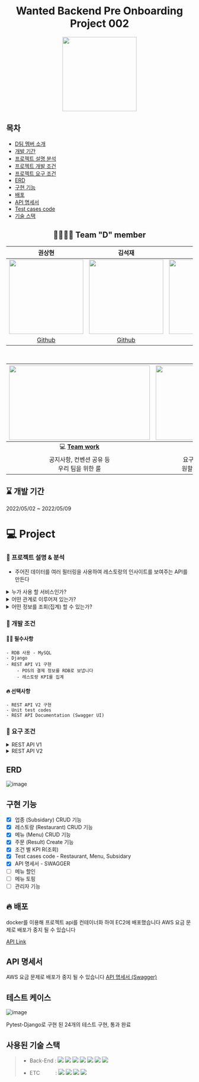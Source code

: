 

<div align="center">

  # Wanted Backend Pre Onboarding Project 002 
 

  <img height="200" width="200" src="https://user-images.githubusercontent.com/86823305/167047517-d0abb0fb-654c-4064-87e5-1f9016752fd0.png">

   
  

</div>

## 목차
- [D팀 멤버 소개](#-team-d-member)  
- [개발 기간](#--개발-기간--)  
- [프로젝트 설명 분석](#-프로젝트-설명--분석)
- [프로젝트 개발 조건](#-개발-조건)  
- [프로젝트 요구 조건](#-요구-조건)  
- [ERD](#erd)  
- [구현 기능](#구현-기능)  
- [배포](#-배포)
- [API 명세서](#api-명세서)  
- [Test cases code](#테스트-케이스)  
- [기술 스택](#사용된-기술-스택)  


<div align="center">  

## 👨‍👨‍👦‍👦 Team "D" member  
  
  |권상현|김석재|류성훈|정미정|  
  |:------:|:------:|:------:|:------:|  
  |<img src="https://avatars.githubusercontent.com/u/39396492?v=4" width="200"/> | <img src="https://avatars.githubusercontent.com/u/86823305?v=4" width="200"/> | <img src="https://avatars.githubusercontent.com/u/72593394?v=4" width="200"/> |<img src="https://avatars.githubusercontent.com/u/86827063?v=4" width="200"/> |      
  |[Github](https://github.com/gshduet)|[Github](https://github.com/Cloudblack)|[Github](https://github.com/rsh1994)|[Github](https://github.com/nxxxtyetdecided)|  
  
  <br>


  
|<img height="200" width="380" src="https://retaintechnologies.com/wp-content/uploads/2020/04/Project-Management-Mantenimiento-1.jpg">|<img height="200" width="330" src="https://encrypted-tbn0.gstatic.com/images?q=tbn:ANd9GcTGElLjafMUhHglmqwh9lRh_sVzOCQyBiPNfQ&usqp=CAU">|
|:------:|:------:|
|💻 [**Team work**](https://mature-citron-a04.notion.site/Wanted_Pre_Onboarding-6af013e2bb3b43739cebc641de4ff558)  | 📒 [**Project page**](https://mature-citron-a04.notion.site/2-b8c6440fee49445ca63ce4d73d8b19e7)|
|공지사항, 컨벤션 공유 등<br> 우리 팀을 위한 룰 |요구사항 분석, 정보 공유 및<br> 원할한 프로젝트를 위해 사용|

  </div> 

  <h2> ⌛ 개발 기간  </h2> 
  2022/05/02  ~ 2022/05/09 

  
# 💻 Project
  ### 💭 프로젝트 설명 & 분석
  - 주어진 데이터를 여러 필터링을 사용하여 레스토랑의 인사이트를 보여주는 API를 만든다

  
<details>
  <summary>누가 사용 할 서비스인가?</summary>
<div markdown="1">

- 크게 세가지 권한 단위로 구분 할 수 있다

  - 서비스 전체를 관리, 프랜차이즈들을 관리하고 정보를 조회 하는 **`API 서비스 관리자`** 
      - 서비스 관리자는 고객은 아니지만 관리를 위해 서비스를 사용하게 될 것이다
  - 해당 프랜차이즈의 음식점과 메뉴(menu)를 관리하고 정보를 조회하는 **`프랜차이즈 관리자`**
      - 지점들의 정보를 분석해 프랜차이즈가 이윤을 추구 하는 전략, 방침을 제시할 수 있다
  - 해당 음식점의 정보를 조회하는 **`음식점 점주`**  
      - 해당 지점의 상권 특성을 분석해 같은 프랜차이즈 내에서도 차별화를 둘 수 있다

</div>
</details>

<details>
  <summary>어떤 관계로 이루어져 있는가?</summary>
<div markdown="1">
         
 [참고: ERD](#erd) 

  -  **`프랜차이즈(Subsidary)`** 는 **`id와 이름으로 구분`** 되며 **`음식 지점`** 들을 가지고있고 그 지점에서 판매하는 **`메뉴`** 를 가지고있다. 나중에는 지점별로 특성에 맞게 변형 될 수 있겠지만 메뉴의 기본 틀은 프랜차이즈를 따라간다  

  - **`음식점(Restaurant)`** 의 **이름(Name)은 프랜차이즈와 주소(Ward) (예시: 버거킹, 서초구 신림동)로** 이루어져있으며 같은 주소에 같은 프랜차이즈가 있을 경우를 대비해 **`호점(Store)`** 이라는 숫자로 구분 할 수 있다
  - **`메뉴(Menu)`** 는 **소속된 프랜차이즈 , 이름 과 가격** 으로 이루어져있다 
  - 음식점에서 나오는 **`결과(Result)`** 는 **한 테이블의 주문 정보** 라고 볼 수 있다 **음식점 , 프랜차이즈 , 결제수단(Payment) , 인원수(number_of_party) , 총금액(total_payment)** 로 이루어져있다.
  - 결과만 봐서는 총 금액은 알 수 있지만 어떤 메뉴를 주문했는지 알 수 가 없어 **결과와 메뉴를 Many to many** 로 연결해주는 **`메뉴결과(ResultMenu)` 는 주문** 이라고 볼 수 있다.   
 - **`메뉴결과(ResultMenu)`** 는 **어떤 메뉴인지 , 어느 테이블(결과) 인지 양(quantity)** 은 얼마나 되는지 표시 할 수 있다.  
 **`할인(discount_rate)` 을 주문에서** 적용 할 수 있게 해 같은 메뉴 몇개 이상시 할인 혹은 직원 할인, 프랜차이즈 프로모션 , 지점에 맞춘 특별 할인등에 유연하게 적용 할 수있다.

</div>
</details>

<details>
  <summary>어떤 정보를 조회(집계) 할 수 있는가?</summary>
<div markdown="1">

- 먼저 필수로 `기간` 과 `시간단위(time_window)` 이 필요하다 그리고 크게 세가지를 기준으로 집계를 할 수 있다.
  - `금액 범위`
  - `결제 수단`
  - `인원 수 `
 
</div>
</details>

   
  ### 🚥 개발 조건 
  
  #### 🙆‍♂️ 필수사항  
    - RDB 사용 - MySQL  
    - Django  
    - REST API V1 구현  
        - POS의 결제 정보를 RDB로 보냅니다  
        - 레스토랑 KPI를 집계  
  #### 🔥 선택사항
    - REST API V2 구현  
    - Unit test codes  
    - REST API Documentation (Swagger UI)  

### 💫 요구 조건

<details>
  <summary>REST API V1</summary>
<div markdown="1">
  
  - 필수  
  
    - 생성  
  
        | 레스토랑 정보 | Restaurant |
        | --- | --- |
        | 주문총계 (총 결제금액, 인원수 등) | Result |
        | 주문결과 (주문 내역) | ResultMenu |
        | 업종 정보 | Subsidary |  
  
        -  POS의 결제 정보를 RDB로 보냅니다
            - 어떤 method를 사용할 것인가?
            - 업로드 해야하는 데이터
                
                → number of a party (인원 수)
                
                → how much they pay (결제 금액)
                
                → restaurant id (레스토랑 id → RDS에서 자동적으로 만들어지는 id)
                
                → timestamp
                
    -  조회
        - 레스토랑별 KPI
            
            관리자는 다양한 필터를 이용해 집계를 확인할 수 있습니다.
            
            -  집계 기능
                - 시간단위
                    
                    → e.g. HOUR, DAY, WEEK, MONTH, YEAR
                    
            -  필터 기능
                - input
                    - 기간 별 (must)
                        
                        → e.g. Start: 2022-04-14 00:01:31 in KT / End: 2022-04-16 00:12:34 in KT
                        
                    - 금액 별 (optional)
                        
                        → e.g., from 20000 won to 100000 won
                        
                    - 인원 별 (optional)
                        
                        → e.g., from 2 to 2
                        
                    - 레스토랑 별 (optional)
                        
                        → e.g., 비비고 (1), 빕스버거 (2)
                        
                - output
                    - 레스토랑 별 매출
                        
                        **집계 예시**
                        
                        DAY time window, 
                        
                        From 2022-02-23 to 2022-02-25 and only for 비비고, 
                        
                        aggregated sales total (price) per restaurant  
                        ![image](https://user-images.githubusercontent.com/86823305/167057808-2e8f0f4d-e749-416b-9c3d-62e767c72cc3.png)

                        
                    - 가장 매출이 높은 시간
                        
                        → (기간 별) 매출 합 정렬
                        
                    - (선택)가장 많이 쓰인 결제수단
                        
                        → (기간 별) 결제수단 합 정렬
                        
                        ![image](https://user-images.githubusercontent.com/86823305/167057841-3dccde78-34ba-400d-8765-79e2ffd0e635.png)
                        
                    - (선택)주로 몇명의 고객이 같이 식사하는지
                        
                        → (기간 별) 그룹 수 평균 정렬
                        
                        ![image](https://user-images.githubusercontent.com/86823305/167057853-d74f8762-ce94-44aa-9823-1ea8c78f20ef.png)
                        
                - 필요한 파라미터
                    - 기간 : start_date , end_date
                    - 금액 : start_price, end_price
                    - 인원 : start_ , end_
                    - 레스토랑별 :
                    - 어떻게 정렬 할 것인지 : 합, 평균, 최대값 등
                
- 선택
    - REST API document - Swagger
    - Test cases code
</div>
</details>


<details>
  <summary>REST API V2</summary>
<div markdown="1">
  
- `생성`
    - 메뉴 생성                   Menu
- `조회`
    - 레스토랑 그룹별 매출액
        
        DAY time window, 
        
        From 2022-02-23 to 2022-02-25 and only for 비비고, 
        
        aggregated sales total (price) per restaurant
        
        ![image](https://user-images.githubusercontent.com/86823305/167057876-8a9d450a-0e17-4db0-bd88-6673bd4953d6.png)
        
    - 레스토랑 지역별 매출액
        
        BR company 상무 Emily는 2022년 3월 한달동안 관악구의 총 매출액을 보고 싶다.
        
    - 레스토랑 메뉴별 매출액
        - e.g : BR company 전무 Amy는 2022년 2월에 빕스버거에서 버거와
        불고기버거의 매출액을 비교하고 싶다.
  
            ![image](https://user-images.githubusercontent.com/86823305/167057887-57fdf75a-3a6b-49a4-9c69-add9cc82a8f5.png)

            
- `(선택) 수정`
    - 가게정보 Restaurant
    - 메뉴         Menu
    - 업종 정보 Subsidary
- `(선택) 삭제`
    - 가게 정보 Restaurant
    - 업종 정보 Subsidary
    - 메뉴         Menu
    - 결과         Result
    - 주문 취소 ResultMenu
- D 팀 추가 option
    - 메뉴 할인
    - 메뉴 토핑 (or 곱빼기)
    - 관리자 테이블 ( 인증 )
        - Restaurant 테이블을 하나의 객체(점주)로 지정해도 무방할 듯.
        - ID, Password, 점주 이름 컬럼만 추가
  </div>
</details>
  
  ## ERD
  
  ![image](https://user-images.githubusercontent.com/86823305/167058689-7a9ccdca-dd6f-462b-b4e3-0e569dce7b27.png)  
  
  
  ## 구현 기능

  - [x] 업종 (Subsidary) CRUD 기능
  - [x] 레스토랑 (Restaurant) CRUD 기능
  - [x] 메뉴 (Menu) CRUD 기능
  - [x] 주문 (Result) Create 기능
  - [x] 조건 별 KPI R(조회)
  - [x] Test cases code - Restaurant, Menu, Subsidary
  - [x] API 명세서 - SWAGGER
  - [ ] 메뉴 할인 
  - [ ] 메뉴 토핑
  - [ ] 관리자 기능
  
  ## 🔥 배포

  docker를 이용해 프로젝트 api를 컨테이너화 하여 EC2에 배포했습니다
  AWS 요금 문제로 배포가 중지 될 수 있습니다

  [API Link](http://3.85.86.218/restaurants/)

  ## API 명세서
  AWS 요금 문제로 배포가 중지 될 수 있습니다
  [API 명세서 (Swagger)](https://app.swaggerhub.com/apis-docs/nxxxtyetdecided8/Bear_Robotics_D/1.0.0/)
  ## 테스트 케이스
  
  ![image](https://user-images.githubusercontent.com/86823305/167321623-2acd83e1-a08f-4b2b-946c-104a3d20b424.png)
  
  Pytest-Django로 구현 된 24개의 테스트 구현, 통과 완료
  
  ## 사용된 기술 스택
  
> - Back-End :  <img src="https://img.shields.io/badge/Python 3.10-3776AB?style=flat&logo=Python&logoColor=white"/>&nbsp;<img src="https://img.shields.io/badge/Django 4.0.4-092E20?style=flat&logo=Django&logoColor=white"/>&nbsp;<img src="https://img.shields.io/badge/Django-DRF 3.13.1-009287?style=flat&logo=Django&logoColor=white"/>&nbsp;<img src="https://img.shields.io/badge/Mysql 8.0.28 -1b9e41?style=flat&logo=Mysql&logoColor=white"/>&nbsp;<img src="https://img.shields.io/badge/Docker 20.10.14-2496ED?style=flat&logo=docker&logoColor=white"/>&nbsp;<img src="https://img.shields.io/badge/Gunicorn 20.1.0-499848?style=flat&logo=gunicorn&logoColor=white"/>&nbsp;<img src="https://img.shields.io/badge/NGINX 1.21.6-0ECAD4?style=flat&logo=NGINX&logoColor=white"/>
> 
> - ETC　　　:  <img src="https://img.shields.io/badge/Git-F05032?style=flat-badge&logo=Git&logoColor=white"/>&nbsp;<img src="https://img.shields.io/badge/Github-181717?style=flat-badge&logo=Github&logoColor=white"/>&nbsp;<img src="https://img.shields.io/badge/Swagger-FF6C37?style=flat-badge&logo=Swagger&logoColor=white"/>&nbsp;<img src="https://img.shields.io/badge/AWS EC2-FF9900?style=flat-badge&logo=Amazon AWS&logoColor=white"/>
  
  
  ## 



